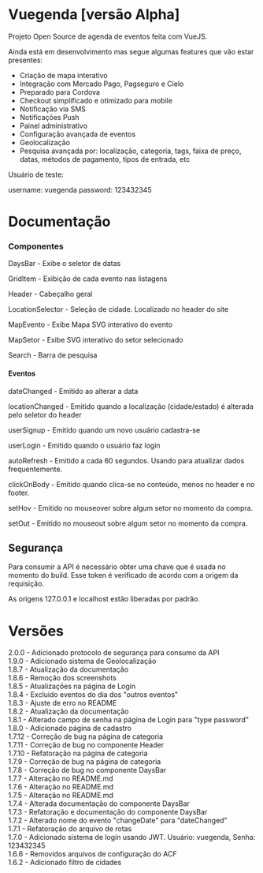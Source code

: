 # Vuegenda [versão Alpha]

Projeto Open Source de agenda de eventos feita com VueJS.

Ainda está em desenvolvimento mas segue algumas features que vão estar presentes:

- Criação de mapa interativo
- Integração com Mercado Pago, Pagseguro e Cielo
- Preparado para Cordova
- Checkout simplificado e otimizado para mobile
- Notificação via SMS
- Notificações Push
- Painel administrativo
- Configuração avançada de eventos
- Geolocalização
- Pesquisa avançada por: localização, categoria, tags, faixa de preço, datas, métodos de pagamento, tipos de entrada, etc

Usuário de teste:

username: vuegenda
password: 123432345

# Documentação

### Componentes

DaysBar - Exibe o seletor de datas

GridItem - Exibição de cada evento nas listagens

Header - Cabeçalho geral

LocationSelector - Seleção de cidade. Localizado no header do site

MapEvento - Exibe Mapa SVG interativo do evento

MapSetor - Exibe SVG interativo do setor selecionado

Search - Barra de pesquisa

#### Eventos

dateChanged - Emitido ao alterar a data

locationChanged - Emitido quando a localização (cidade/estado) é alterada pelo seletor do header

userSignup - Emitido quando um novo usuário cadastra-se

userLogin - Emitido quando o usuário faz login

autoRefresh - Emitido a cada 60 segundos. Usando para atualizar dados frequentemente.

clickOnBody - Emitido quando clica-se no conteúdo, menos no header e no footer.

setHov - Emitido no mouseover sobre algum setor no momento da compra.

setOut - Emitido no mouseout sobre algum setor no momento da compra.

## Segurança

Para consumir a API é necessário obter uma chave que é usada no momento do build. Esse token é verificado
de acordo com a origem da requisição. 

As origens 127.0.0.1 e localhost estão liberadas por padrão.


# Versões

2.0.0 - Adicionado protocolo de segurança para consumo da API
\
1.9.0 - Adicionado sistema de Geolocalização
\
1.8.7 - Atualização da documentação
\
1.8.6 - Remoção dos screenshots
\
1.8.5 - Atualizações na página de Login
\
1.8.4 - Excluido eventos do dia dos "outros eventos"
\
1.8.3 - Ajuste de erro no README
\
1.8.2 - Atualização da documentação
\
1.8.1 - Alterado campo de senha na página de Login para "type password"
\
1.8.0 - Adicionado página de cadastro
\
1.7.12 - Correção de bug na página de categoria
\
1.7.11 - Correção de bug no componente Header
\
1.7.10 - Refatoração na página de categoria
\
1.7.9 - Correção de bug na página de categoria
\
1.7.8 - Correção de bug no componente DaysBar
\
1.7.7 - Alteração no README.md
\
1.7.6 - Alteração no README.md
\
1.7.5 - Alteração no README.md
\
1.7.4 - Alterada documentação do componente DaysBar
\
1.7.3 - Refatoração e documentação do componente DaysBar
\
1.7.2 - Alterado nome do evento "changeDate" para "dateChanged"
\
1.7.1 - Refatoração do arquivo de rotas
\
1.7.0 - Adicionado sistema de login usando JWT. Usuário: vuegenda, Senha: 123432345
\
1.6.6 - Removidos arquivos de configuração do ACF
\
1.6.2 - Adicionado filtro de cidades